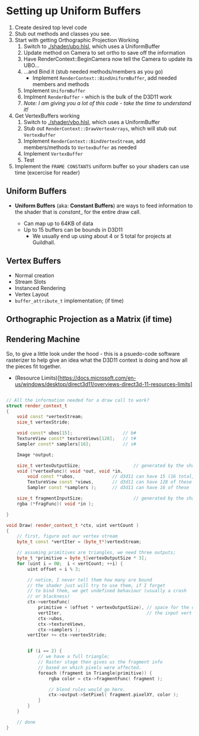 Setting up Uniform Buffers
======

1. Create desired top level code
2. Stub out methods and classes you see.
3. Start with getting Orthographic Projection Working
   1. Switch to [./shader/ubo.hlsl](./shader/ubo.hlsl), which uses a UniformBuffer
   2. Update method on Camera to set ortho to save off the information
   3. Have RenderContext::BeginCamera now tell the Camera to update its UBO...
   4. ...and Bind it (stub needed methods/members as you go)
      - Implement `RenderContext::BindUniformBuffer`, add needed members and methods
   5. Implement `UniformBuffer`
   6. Implment `RenderBuffer` - which is the bulk of the D3D11 work
   7. *Note: I am giving you a lot of this code - take the time to understand it!*
4. Get VertexBuffers working
   1. Switch to [./shader/vbo.hlsl](./shader/vbo.hlsl), which uses a UniformBuffer
   2. Stub out `RenderContext::DrawVertexArrays`, which will stub out `VertexBuffer`
   3. Implement `RenderContext::BindVertexStream`, add members/methods to `VertexBuffer` as needed
   4. Implement `VertexBuffer`
   5. Test
5. Implement the `FRAME CONSTANTS` uniform buffer so your shaders can use time (excercise for reader)


## Uniform Buffers
- **Uniform Buffers** (aka: **Constant Buffers**) are ways to feed information to the shader that is _constant__ for the entire draw call.  

  - Can map up to 64KB of data
  - Up to 15 buffers can be bounds in D3D11
    - We usually end up using about 4 or 5 total for projects at Guildhall.

## Vertex Buffers
- Normal creation
- Stream Slots
- Instanced Rendering
- Vertex Layout
- `buffer_attribute_t` implementation;  (if time)


## Orthographic Projection as a Matrix (if time) 



## Rendering Machine
So, to give a little look under the hood - this is a psuedo-code software 
rasterizer to help give an idea what the D3D11 context is doing and how
all the pieces fit together.  

- (Resource Limits)[https://docs.microsoft.com/en-us/windows/desktop/direct3d11/overviews-direct3d-11-resources-limits]


```cpp

// All the information needed for a draw call to work?
struct render_context_t 
{
	void const *vertexStream; 
	size_t vertexStride; 

	void const* ubos[15]; 					// b#
	TextureView const* textureViews[128];	// t#
	Sampler const* samplers[16]; 			// s#

	Image *output; 

	size_t vertexOutputSize; 					// generated by the shader
	void (*vertexFunc)( void *out, void *in, 
		void const **ubos, 				// d3d11 can have 15 (16 total, but one is reserved)
		TextureView const *views, 		// d3d11 can have 128 of these
		Sampler const *samplers );      // d3d11 can have 16 of these

	size_t fragmentInputSize; 					// generated by the shade;r 
	rgba (*fragFunc)( void *in ); 

}

void Draw( render_context_t *ctx, uint vertCount )
{
	// first, figure out our vertex stream
	byte_t const *vertIter = (byte_t*)vertexStream; 

	// assuming primitives are triangles, we need three outputs; 
	byte_t *primitive = byte_t[vertexOutputSize * 3]; 
	for (uint i = 0U;  i < vertCount; ++i) {
		uint offset = i % 3;

		// notice, I never tell them how many are bound
		// the shader just will try to use them, if I forget
		// to bind them, we get undefined behaviour (usually a crash
		// or blackness) 
		ctx->vertexFunc( 
			primitive + (offset * vertexOutputSize), // space for the output
			vertIter, 								 // the input vert
			ctx->ubos, 
			ctx->textureViews, 
			ctx->samplers ); 
		vertIter += ctx->vertexStride; 


		if (i == 2) {
			// we have a full triangle; 
			// Raster stage then gives us the fragment info 
			// based on which pixels were affected. 
			foreach (fragment in Triangle(primitive)) {
				rgba color = ctx->fragmentFunc( fragment ); 

				// blend rules would go here. 
				ctx->output->SetPixel( fragment.pixelXY, color ); 
			}
		} 
	}

	// done
}
```